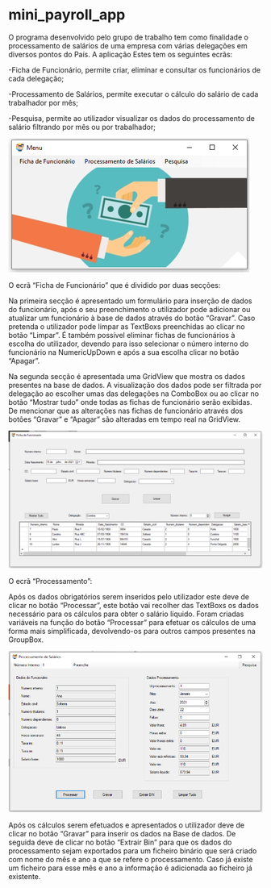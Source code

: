 # mini_payroll_app

O programa desenvolvido pelo grupo de trabalho tem como finalidade o processamento de salários de uma empresa com várias delegações em diversos pontos do País. A aplicação Estes tem os seguintes ecrãs:

-Ficha de Funcionário, permite criar, eliminar e consultar os funcionários de cada delegação;

-Processamento de Salários, permite executar o cálculo do salário de cada trabalhador por mês;

-Pesquisa, permite ao utilizador visualizar os dados do processamento de salário filtrando por mês ou por trabalhador;
            


![Image of Yaktocat](https://github.com/sergiomsgoncalvs/mini_payroll_app/blob/main/Menu%20principal.PNG)




O ecrã “Ficha de Funcionário” que é dividido por duas secções:

Na primeira secção é apresentado um formulário para inserção de dados do funcionário, após o seu preenchimento o utilizador pode adicionar ou atualizar um funcionário à base de dados através do botão “Gravar”. Caso pretenda o utilizador pode limpar as TextBoxs preenchidas ao clicar no botão “Limpar”.
É também possível eliminar fichas de funcionários à escolha do utilizador, devendo para isso selecionar o número interno do funcionário na NumericUpDown e após a sua escolha clicar no botão “Apagar”.


Na segunda secção é apresentada uma GridView que mostra os dados presentes na base de dados. A visualização dos dados pode ser filtrada por delegação ao escolher umas das delegações na ComboBox ou ao clicar no botão “Mostrar tudo” onde todas as fichas de funcionário serão exibidas. De mencionar que as alterações nas fichas de funcionário através dos botões “Gravar” e “Apagar” são alteradas em tempo real na GridView.

![Image of Yaktocat](https://github.com/sergiomsgoncalvs/mini_payroll_app/blob/main/Ficha%20funcionario.PNG)


O ecrã “Processamento”:

Após os dados obrigatórios serem inseridos pelo utilizador este deve de clicar no botão “Processar”, este botão vai recolher das TextBoxs os dados necessário para os cálculos para obter o salário líquido. Foram criadas variáveis na função do botão “Processar” para efetuar os cálculos de uma forma mais simplificada, devolvendo-os para outros campos presentes na GroupBox.


![Image of Yaktocat](https://github.com/sergiomsgoncalvs/mini_payroll_app/blob/main/Processamento.PNG)

Após os cálculos serem efetuados e apresentados o utilizador deve de clicar no botão “Gravar” para inserir os dados na Base de dados. De seguida deve de clicar no botão “Extrair Bin” para que os dados do processamento sejam exportados para um ficheiro binário que será criado com nome do mês e ano a que se refere o processamento. Caso já existe um ficheiro para esse mês e ano a informação é adicionada ao ficheiro já existente.
